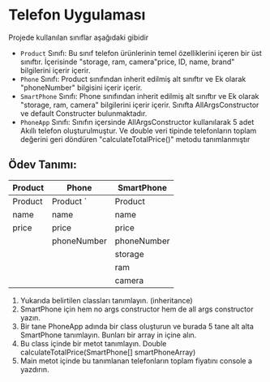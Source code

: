 # Telefon Uygulaması

Projede kullanılan sınıflar aşağıdaki gibidir

-   `Product` Sınıfı: Bu sınıf telefon ürünlerinin temel özelliklerini içeren bir üst sınıftır. İçerisinde "storage, ram, camera"price, ID, name, brand" bilgilerini içerir içerir.
-   `Phone` Sınıfı: Product sınıfından inherit edilmiş alt sınıftır ve Ek olarak "phoneNumber" bilgisini içerir içerir.
-   `SmartPhone` Sınıfı: Phone sınıfından inherit edilmiş alt sınıftır ve Ek olarak "storage, ram, camera" bilgilerini içerir içerir. Sınıfta AllArgsConstructor ve default Constructer bulunmaktadır.
-   `PhoneApp` Sınıfı: Sınıfın içersinde AllArgsConstructor kullanılarak 5 adet Akıllı telefon oluşturulmuştur. Ve double veri tipinde telefonların toplam değerini geri döndüren "calculateTotalPrice()" metodu tanımlanmıştır

## Ödev Tanımı:

|     Product    |            Phone              |      SmartPhone             |
|----------------|-------------------------------|-----------------------------|
|Product         |Product           `            |Product                      |
|name            |name                           |name                         |
|price           |price                          |price                        |
|                |phoneNumber                    |phoneNumber                  |
|                |                               |storage                      |
|                |                               |ram                          |
|                |                               |camera                       |

1. Yukarıda belirtilen classları tanımlayın. (inheritance)
2. SmartPhone için hem no args constructor hem de all args constructor yazın.
3. Bir tane PhoneApp adında bir class oluşturun ve burada 5 tane alt alta SmartPhone
tanımlayın. Bunları bir array in içine alın.
4. Bu class içinde bir metot tanımlayın.
Double calculateTotalPrice(SmartPhone[] smartPhoneArray)
5. Main metot içinde bu tanımlanan telefonların toplam fiyatını console a yazdırın.

